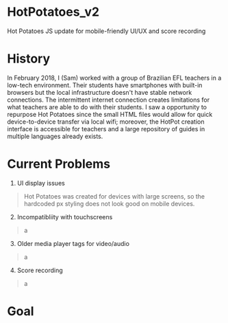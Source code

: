 # HotPotatoes_v2
Hot Potatoes JS update for mobile-friendly UI/UX and score recording

# History
In February 2018, I (Sam) worked with a group of Brazilian EFL teachers in a low-tech environment. Their students have smartphones with built-in browsers but the local infrastructure doesn't have stable network connections. The intermittent internet connection creates limitations for what teachers are able to do with their students. I saw a opportunity to repurpose Hot Potatoes since the small HTML files would allow for quick device-to-device transfer via local wifi; moreover, the HotPot creation interface is accessible for teachers and a large repository of guides in multiple languages already exists.

# Current Problems
1. UI display issues
>Hot Potatoes was created for devices with large screens, so the hardcoded px styling does not look good on mobile devices.
2. Incompatibliity with touchscreens
> a
3. Older media player tags for video/audio
> a
4. Score recording
> a
# Goal
